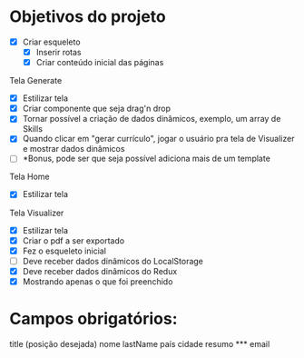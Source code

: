# Objetivos do projeto

- [x] Criar esqueleto
  - [x] Inserir rotas
  - [x] Criar conteúdo inicial das páginas

Tela Generate
- [x] Estilizar tela
- [x] Criar componente que seja drag'n drop
- [x] Tornar possível a criação de dados dinâmicos, exemplo, um array de Skills
- [x] Quando clicar em "gerar currículo", jogar o usuário pra tela de Visualizer e mostrar dados dinâmicos
- [ ] *Bonus, pode ser que seja possível adiciona mais de um template

Tela Home
- [x] Estilizar tela

Tela Visualizer
- [x] Estilizar tela
- [x] Criar o pdf a ser exportado
- [x] Fez o esqueleto inicial
- [ ] Deve receber dados dinâmicos do LocalStorage
- [x] Deve receber dados dinâmicos do Redux
- [x] Mostrando apenas o que foi preenchido

# Campos obrigatórios:

title (posição desejada)
nome
lastName
país
cidade
resumo ***
email
